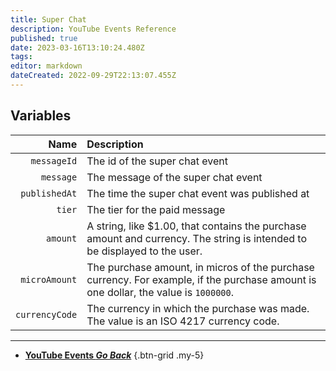```yaml
---
title: Super Chat
description: YouTube Events Reference
published: true
date: 2023-03-16T13:10:24.480Z
tags: 
editor: markdown
dateCreated: 2022-09-29T22:13:07.455Z
---
```


## Variables
Name | Description
----:|:------------
`messageId` | The id of the super chat event
`message` | The message of the super chat event
`publishedAt` | The time the super chat event was published at
`tier` | The tier for the paid message
`amount` | A string, like $1.00, that contains the purchase amount and currency. The string is intended to be displayed to the user.
`microAmount` | The purchase amount, in micros of the purchase currency. For example, if the purchase amount is one dollar, the value is `1000000`.
`currencyCode` | The currency in which the purchase was made. The value is an ISO 4217 currency code.

---

- [<i class="mdi mdi-chevron-left"></i>**YouTube Events *Go Back***](/Platforms/YouTube/Events)
{.btn-grid .my-5}